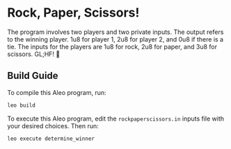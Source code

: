 # Rock, Paper, Scissors!

The program involves two players and two private inputs. The output refers to the winning player. 1u8 for player 1, 2u8 for player 2, and 0u8 if there is a tie. The inputs for the players are 1u8 for rock, 2u8 for paper, and 3u8 for scissors. GL;HF! 🚀

## Build Guide

To compile this Aleo program, run:
```bash
leo build
```

To execute this Aleo program, edit the `rockpaperscissors.in` inputs file with your desired choices. Then run:
```bash
leo execute determine_winner
```



